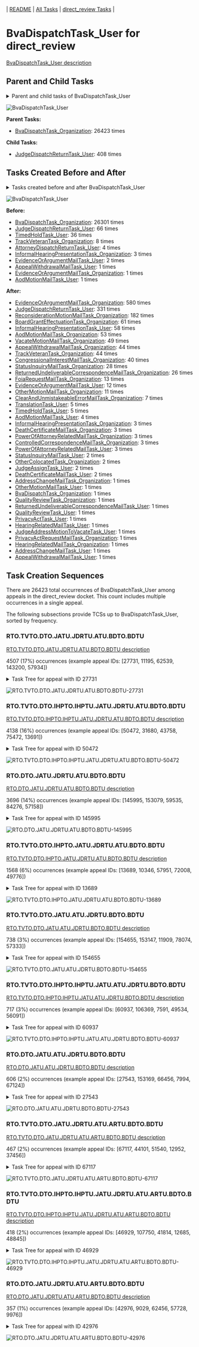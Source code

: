 <!-- DO NOT EDIT THIS FILE.  This file is autogenerated. -->
| [README](../README.md) | [All Tasks](../alltasks.md) | [direct_review Tasks](tasklist.md) |

# BvaDispatchTask_User for direct_review

[BvaDispatchTask_User description](../descr/BvaDispatchTask_User.md)

## Parent and Child Tasks

<details><summary markdown='span'>Parent and child tasks of BvaDispatchTask_User
</summary>

```
digraph G {
rankdir=LR;
node [shape=box]
"BvaDispatchTask_User" -> "JudgeDispatchReturnTask_User" [label=408]
"BvaDispatchTask_Organization" -> "BvaDispatchTask_User" [label=26423]
}
```
</details>

![BvaDispatchTask_User](dot/BvaDispatchTask_User-parentchild.dot.png)

**Parent Tasks:**

   * [BvaDispatchTask_Organization](BvaDispatchTask_Organization.md): 26423 times

**Child Tasks:**

   * [JudgeDispatchReturnTask_User](JudgeDispatchReturnTask_User.md): 408 times

## Tasks Created Before and After

<details><summary markdown='span'>Tasks created before and after BvaDispatchTask_User</summary>

```
digraph G {
rankdir=LR;

"BvaDispatchTask_User" -> "EvidenceOrArgumentMailTask_Organization" [label=580]
"BvaDispatchTask_User" -> "JudgeDispatchReturnTask_User" [label=331]
"BvaDispatchTask_User" -> "ReconsiderationMotionMailTask_Organization" [label=182]
"BvaDispatchTask_User" -> "BoardGrantEffectuationTask_Organization" [label=61]
"BvaDispatchTask_User" -> "InformalHearingPresentationTask_User" [label=58]
"BvaDispatchTask_User" -> "AodMotionMailTask_Organization" [label=53]
"BvaDispatchTask_User" -> "VacateMotionMailTask_Organization" [label=49]
"BvaDispatchTask_User" -> "TrackVeteranTask_Organization" [label=44]
"BvaDispatchTask_User" -> "AppealWithdrawalMailTask_Organization" [label=44]
"BvaDispatchTask_User" -> "CongressionalInterestMailTask_Organization" [label=40]
"BvaDispatchTask_User" -> "StatusInquiryMailTask_Organization" [label=28]
"BvaDispatchTask_User" -> "ReturnedUndeliverableCorrespondenceMailTask_Organization" [label=26]
"BvaDispatchTask_User" -> "FoiaRequestMailTask_Organization" [label=13]
"BvaDispatchTask_User" -> "EvidenceOrArgumentMailTask_User" [label=12]
"BvaDispatchTask_User" -> "OtherMotionMailTask_Organization" [label=11]
"BvaDispatchTask_User" -> "ClearAndUnmistakeableErrorMailTask_Organization" [label=7]
"BvaDispatchTask_User" -> "TranslationTask_User" [label=5]
"BvaDispatchTask_User" -> "TimedHoldTask_User" [label=5]
"BvaDispatchTask_User" -> "AodMotionMailTask_User" [label=4]
"BvaDispatchTask_User" -> "PowerOfAttorneyRelatedMailTask_User" [label=3]
"BvaDispatchTask_User" -> "PowerOfAttorneyRelatedMailTask_Organization" [label=3]
"BvaDispatchTask_User" -> "InformalHearingPresentationTask_Organization" [label=3]
"BvaDispatchTask_User" -> "DeathCertificateMailTask_Organization" [label=3]
"BvaDispatchTask_User" -> "ControlledCorrespondenceMailTask_Organization" [label=3]
"BvaDispatchTask_User" -> "StatusInquiryMailTask_User" [label=2]
"BvaDispatchTask_User" -> "OtherColocatedTask_Organization" [label=2]
"BvaDispatchTask_User" -> "JudgeAssignTask_User" [label=2]
"BvaDispatchTask_User" -> "DeathCertificateMailTask_User" [label=2]
"BvaDispatchTask_User" -> "ReturnedUndeliverableCorrespondenceMailTask_User" [label=1]
"BvaDispatchTask_User" -> "QualityReviewTask_User" [label=1]
"BvaDispatchTask_User" -> "QualityReviewTask_Organization" [label=1]
"BvaDispatchTask_User" -> "PrivacyActTask_User" [label=1]
"BvaDispatchTask_User" -> "PrivacyActRequestMailTask_Organization" [label=1]
"BvaDispatchTask_User" -> "OtherMotionMailTask_User" [label=1]
"BvaDispatchTask_User" -> "JudgeAddressMotionToVacateTask_User" [label=1]
"BvaDispatchTask_User" -> "HearingRelatedMailTask_User" [label=1]
"BvaDispatchTask_User" -> "HearingRelatedMailTask_Organization" [label=1]
"BvaDispatchTask_User" -> "BvaDispatchTask_Organization" [label=1]
"BvaDispatchTask_User" -> "AppealWithdrawalMailTask_User" [label=1]
"BvaDispatchTask_User" -> "AddressChangeMailTask_User" [label=1]
"BvaDispatchTask_User" -> "AddressChangeMailTask_Organization" [label=1]
"BvaDispatchTask_Organization" -> "BvaDispatchTask_User" [label=26301]
"JudgeDispatchReturnTask_User" -> "BvaDispatchTask_User" [label=66]
"TimedHoldTask_User" -> "BvaDispatchTask_User" [label=36]
"TrackVeteranTask_Organization" -> "BvaDispatchTask_User" [label=8]
"AttorneyDispatchReturnTask_User" -> "BvaDispatchTask_User" [label=4]
"InformalHearingPresentationTask_Organization" -> "BvaDispatchTask_User" [label=3]
"EvidenceOrArgumentMailTask_User" -> "BvaDispatchTask_User" [label=2]
"EvidenceOrArgumentMailTask_Organization" -> "BvaDispatchTask_User" [label=1]
"AppealWithdrawalMailTask_User" -> "BvaDispatchTask_User" [label=1]
"AodMotionMailTask_User" -> "BvaDispatchTask_User" [label=1]
}
```
</details>

![BvaDispatchTask_User](dot/BvaDispatchTask_User.dot.png)

**Before:**

   * [BvaDispatchTask_Organization](BvaDispatchTask_Organization.md): 26301 times
   * [JudgeDispatchReturnTask_User](JudgeDispatchReturnTask_User.md): 66 times
   * [TimedHoldTask_User](TimedHoldTask_User.md): 36 times
   * [TrackVeteranTask_Organization](TrackVeteranTask_Organization.md): 8 times
   * [AttorneyDispatchReturnTask_User](AttorneyDispatchReturnTask_User.md): 4 times
   * [InformalHearingPresentationTask_Organization](InformalHearingPresentationTask_Organization.md): 3 times
   * [EvidenceOrArgumentMailTask_User](EvidenceOrArgumentMailTask_User.md): 2 times
   * [AppealWithdrawalMailTask_User](AppealWithdrawalMailTask_User.md): 1 times
   * [EvidenceOrArgumentMailTask_Organization](EvidenceOrArgumentMailTask_Organization.md): 1 times
   * [AodMotionMailTask_User](AodMotionMailTask_User.md): 1 times

**After:**

   * [EvidenceOrArgumentMailTask_Organization](EvidenceOrArgumentMailTask_Organization.md): 580 times
   * [JudgeDispatchReturnTask_User](JudgeDispatchReturnTask_User.md): 331 times
   * [ReconsiderationMotionMailTask_Organization](ReconsiderationMotionMailTask_Organization.md): 182 times
   * [BoardGrantEffectuationTask_Organization](BoardGrantEffectuationTask_Organization.md): 61 times
   * [InformalHearingPresentationTask_User](InformalHearingPresentationTask_User.md): 58 times
   * [AodMotionMailTask_Organization](AodMotionMailTask_Organization.md): 53 times
   * [VacateMotionMailTask_Organization](VacateMotionMailTask_Organization.md): 49 times
   * [AppealWithdrawalMailTask_Organization](AppealWithdrawalMailTask_Organization.md): 44 times
   * [TrackVeteranTask_Organization](TrackVeteranTask_Organization.md): 44 times
   * [CongressionalInterestMailTask_Organization](CongressionalInterestMailTask_Organization.md): 40 times
   * [StatusInquiryMailTask_Organization](StatusInquiryMailTask_Organization.md): 28 times
   * [ReturnedUndeliverableCorrespondenceMailTask_Organization](ReturnedUndeliverableCorrespondenceMailTask_Organization.md): 26 times
   * [FoiaRequestMailTask_Organization](FoiaRequestMailTask_Organization.md): 13 times
   * [EvidenceOrArgumentMailTask_User](EvidenceOrArgumentMailTask_User.md): 12 times
   * [OtherMotionMailTask_Organization](OtherMotionMailTask_Organization.md): 11 times
   * [ClearAndUnmistakeableErrorMailTask_Organization](ClearAndUnmistakeableErrorMailTask_Organization.md): 7 times
   * [TranslationTask_User](TranslationTask_User.md): 5 times
   * [TimedHoldTask_User](TimedHoldTask_User.md): 5 times
   * [AodMotionMailTask_User](AodMotionMailTask_User.md): 4 times
   * [InformalHearingPresentationTask_Organization](InformalHearingPresentationTask_Organization.md): 3 times
   * [DeathCertificateMailTask_Organization](DeathCertificateMailTask_Organization.md): 3 times
   * [PowerOfAttorneyRelatedMailTask_Organization](PowerOfAttorneyRelatedMailTask_Organization.md): 3 times
   * [ControlledCorrespondenceMailTask_Organization](ControlledCorrespondenceMailTask_Organization.md): 3 times
   * [PowerOfAttorneyRelatedMailTask_User](PowerOfAttorneyRelatedMailTask_User.md): 3 times
   * [StatusInquiryMailTask_User](StatusInquiryMailTask_User.md): 2 times
   * [OtherColocatedTask_Organization](OtherColocatedTask_Organization.md): 2 times
   * [JudgeAssignTask_User](JudgeAssignTask_User.md): 2 times
   * [DeathCertificateMailTask_User](DeathCertificateMailTask_User.md): 2 times
   * [AddressChangeMailTask_Organization](AddressChangeMailTask_Organization.md): 1 times
   * [OtherMotionMailTask_User](OtherMotionMailTask_User.md): 1 times
   * [BvaDispatchTask_Organization](BvaDispatchTask_Organization.md): 1 times
   * [QualityReviewTask_Organization](QualityReviewTask_Organization.md): 1 times
   * [ReturnedUndeliverableCorrespondenceMailTask_User](ReturnedUndeliverableCorrespondenceMailTask_User.md): 1 times
   * [QualityReviewTask_User](QualityReviewTask_User.md): 1 times
   * [PrivacyActTask_User](PrivacyActTask_User.md): 1 times
   * [HearingRelatedMailTask_User](HearingRelatedMailTask_User.md): 1 times
   * [JudgeAddressMotionToVacateTask_User](JudgeAddressMotionToVacateTask_User.md): 1 times
   * [PrivacyActRequestMailTask_Organization](PrivacyActRequestMailTask_Organization.md): 1 times
   * [HearingRelatedMailTask_Organization](HearingRelatedMailTask_Organization.md): 1 times
   * [AddressChangeMailTask_User](AddressChangeMailTask_User.md): 1 times
   * [AppealWithdrawalMailTask_User](AppealWithdrawalMailTask_User.md): 1 times

## Task Creation Sequences

There are 26423 total occurrences of BvaDispatchTask_User among appeals in the direct_review docket.  This count includes multiple occurrences in a single appeal.

The following subsections provide TCSs up to BvaDispatchTask_User, sorted by frequency.

### RTO.TVTO.DTO.JATU.JDRTU.ATU.BDTO.BDTU

[RTO.TVTO.DTO.JATU.JDRTU.ATU.BDTO.BDTU description](../descr/RTO.TVTO.DTO.JATU.JDRTU.ATU.BDTO.BDTU.md)

4507 (17%) occurrences (example appeal IDs: [27731, 11195, 62539, 143200, 57934])

<details><summary markdown='span'>Task Tree for appeal with ID 27731</summary>

```
@startuml
skinparam {
  ObjectBorderColor #555
  ObjectBorderThickness 0
  ObjectFontStyle bold
  ObjectFontSize 14
  ObjectAttributeFontColor #333
  ObjectAttributeFontSize 12
}
  object 0.RootTask #8dd3c7 {
Organization
}
  object 1.TrackVeteranTask #bebada {
Organization
}
  object 2.DistributionTask #ffffb3 {
Organization
}
  object 3.JudgeAssignTask #ccebc5 {
User
}
  object 4.JudgeDecisionReviewTask #d9d9d9 {
User
}
  object 5.AttorneyTask #bc80bd {
User
}
  object 6.BvaDispatchTask #b3de69 {
Organization
}
  object 7.BvaDispatchTask #b3de69 {
User  <back:white>    </back>
}
0.RootTask -- 1.TrackVeteranTask
0.RootTask -- 2.DistributionTask
0.RootTask -- 3.JudgeAssignTask
0.RootTask -- 4.JudgeDecisionReviewTask
4.JudgeDecisionReviewTask -- 5.AttorneyTask
0.RootTask -- 6.BvaDispatchTask
6.BvaDispatchTask -- 7.BvaDispatchTask
@enduml
```
</details>

![RTO.TVTO.DTO.JATU.JDRTU.ATU.BDTO.BDTU-27731](uml/RTO.TVTO.DTO.JATU.JDRTU.ATU.BDTO.BDTU-27731.png)

### RTO.TVTO.DTO.IHPTO.IHPTU.JATU.JDRTU.ATU.BDTO.BDTU

[RTO.TVTO.DTO.IHPTO.IHPTU.JATU.JDRTU.ATU.BDTO.BDTU description](../descr/RTO.TVTO.DTO.IHPTO.IHPTU.JATU.JDRTU.ATU.BDTO.BDTU.md)

4138 (16%) occurrences (example appeal IDs: [50472, 31680, 43758, 75472, 13691])

<details><summary markdown='span'>Task Tree for appeal with ID 50472</summary>

```
@startuml
skinparam {
  ObjectBorderColor #555
  ObjectBorderThickness 0
  ObjectFontStyle bold
  ObjectFontSize 14
  ObjectAttributeFontColor #333
  ObjectAttributeFontSize 12
}
  object 0.RootTask #8dd3c7 {
Organization
}
  object 1.TrackVeteranTask #bebada {
Organization
}
  object 2.DistributionTask #ffffb3 {
Organization
}
  object 3.InformalHearingPresentationTask #fdb462 {
Organization
}
  object 4.InformalHearingPresentationTask #fdb462 {
User
}
  object 5.JudgeAssignTask #ccebc5 {
User
}
  object 6.JudgeDecisionReviewTask #d9d9d9 {
User
}
  object 7.AttorneyTask #bc80bd {
User
}
  object 8.BvaDispatchTask #b3de69 {
Organization
}
  object 9.BvaDispatchTask #b3de69 {
User  <back:white>    </back>
}
  object 10.JudgeDispatchReturnTask #ffffb3 {
User
}
0.RootTask -- 1.TrackVeteranTask
0.RootTask -- 2.DistributionTask
2.DistributionTask -- 3.InformalHearingPresentationTask
3.InformalHearingPresentationTask -- 4.InformalHearingPresentationTask
0.RootTask -- 5.JudgeAssignTask
0.RootTask -- 6.JudgeDecisionReviewTask
6.JudgeDecisionReviewTask -- 7.AttorneyTask
0.RootTask -- 8.BvaDispatchTask
8.BvaDispatchTask -- 9.BvaDispatchTask
9.BvaDispatchTask -- 10.JudgeDispatchReturnTask
@enduml
```
</details>

![RTO.TVTO.DTO.IHPTO.IHPTU.JATU.JDRTU.ATU.BDTO.BDTU-50472](uml/RTO.TVTO.DTO.IHPTO.IHPTU.JATU.JDRTU.ATU.BDTO.BDTU-50472.png)

### RTO.DTO.JATU.JDRTU.ATU.BDTO.BDTU

[RTO.DTO.JATU.JDRTU.ATU.BDTO.BDTU description](../descr/RTO.DTO.JATU.JDRTU.ATU.BDTO.BDTU.md)

3696 (14%) occurrences (example appeal IDs: [145995, 153079, 59535, 84276, 57158])

<details><summary markdown='span'>Task Tree for appeal with ID 145995</summary>

```
@startuml
skinparam {
  ObjectBorderColor #555
  ObjectBorderThickness 0
  ObjectFontStyle bold
  ObjectFontSize 14
  ObjectAttributeFontColor #333
  ObjectAttributeFontSize 12
}
  object 0.RootTask #8dd3c7 {
Organization
}
  object 1.DistributionTask #ffffb3 {
Organization
}
  object 2.JudgeAssignTask #ccebc5 {
User
}
  object 3.JudgeDecisionReviewTask #d9d9d9 {
User
}
  object 4.AttorneyTask #bc80bd {
User
}
  object 5.BvaDispatchTask #b3de69 {
Organization
}
  object 6.BvaDispatchTask #b3de69 {
User  <back:white>    </back>
}
0.RootTask -- 1.DistributionTask
0.RootTask -- 2.JudgeAssignTask
0.RootTask -- 3.JudgeDecisionReviewTask
3.JudgeDecisionReviewTask -- 4.AttorneyTask
0.RootTask -- 5.BvaDispatchTask
5.BvaDispatchTask -- 6.BvaDispatchTask
@enduml
```
</details>

![RTO.DTO.JATU.JDRTU.ATU.BDTO.BDTU-145995](uml/RTO.DTO.JATU.JDRTU.ATU.BDTO.BDTU-145995.png)

### RTO.TVTO.DTO.IHPTO.JATU.JDRTU.ATU.BDTO.BDTU

[RTO.TVTO.DTO.IHPTO.JATU.JDRTU.ATU.BDTO.BDTU description](../descr/RTO.TVTO.DTO.IHPTO.JATU.JDRTU.ATU.BDTO.BDTU.md)

1568 (6%) occurrences (example appeal IDs: [13689, 10346, 57951, 72008, 49776])

<details><summary markdown='span'>Task Tree for appeal with ID 13689</summary>

```
@startuml
skinparam {
  ObjectBorderColor #555
  ObjectBorderThickness 0
  ObjectFontStyle bold
  ObjectFontSize 14
  ObjectAttributeFontColor #333
  ObjectAttributeFontSize 12
}
  object 0.RootTask #8dd3c7 {
Organization
}
  object 1.TrackVeteranTask #bebada {
Organization
}
  object 2.DistributionTask #ffffb3 {
Organization
}
  object 3.InformalHearingPresentationTask #fdb462 {
Organization
}
  object 4.JudgeAssignTask #ccebc5 {
User
}
  object 5.JudgeDecisionReviewTask #d9d9d9 {
User
}
  object 6.AttorneyTask #bc80bd {
User
}
  object 7.BvaDispatchTask #b3de69 {
Organization
}
  object 8.BvaDispatchTask #b3de69 {
User  <back:white>    </back>
}
0.RootTask -- 1.TrackVeteranTask
0.RootTask -- 2.DistributionTask
2.DistributionTask -- 3.InformalHearingPresentationTask
0.RootTask -- 4.JudgeAssignTask
0.RootTask -- 5.JudgeDecisionReviewTask
5.JudgeDecisionReviewTask -- 6.AttorneyTask
0.RootTask -- 7.BvaDispatchTask
7.BvaDispatchTask -- 8.BvaDispatchTask
@enduml
```
</details>

![RTO.TVTO.DTO.IHPTO.JATU.JDRTU.ATU.BDTO.BDTU-13689](uml/RTO.TVTO.DTO.IHPTO.JATU.JDRTU.ATU.BDTO.BDTU-13689.png)

### RTO.TVTO.DTO.JATU.ATU.JDRTU.BDTO.BDTU

[RTO.TVTO.DTO.JATU.ATU.JDRTU.BDTO.BDTU description](../descr/RTO.TVTO.DTO.JATU.ATU.JDRTU.BDTO.BDTU.md)

738 (3%) occurrences (example appeal IDs: [154655, 153147, 11909, 78074, 57333])

<details><summary markdown='span'>Task Tree for appeal with ID 154655</summary>

```
@startuml
skinparam {
  ObjectBorderColor #555
  ObjectBorderThickness 0
  ObjectFontStyle bold
  ObjectFontSize 14
  ObjectAttributeFontColor #333
  ObjectAttributeFontSize 12
}
  object 0.RootTask #8dd3c7 {
Organization
}
  object 1.TrackVeteranTask #bebada {
Organization
}
  object 2.DistributionTask #ffffb3 {
Organization
}
  object 3.JudgeAssignTask #ccebc5 {
User
}
  object 4.JudgeDecisionReviewTask #d9d9d9 {
User
}
  object 5.AttorneyTask #bc80bd {
User
}
  object 6.JudgeDecisionReviewTask #d9d9d9 {
User
}
  object 7.BvaDispatchTask #b3de69 {
Organization
}
  object 8.BvaDispatchTask #b3de69 {
User  <back:white>    </back>
}
  object 9.EvidenceOrArgumentMailTask #ffffb3 {
Organization
}
  object 10.EvidenceOrArgumentMailTask #ffffb3 {
Organization
}
  object 11.EvidenceOrArgumentMailTask #ffffb3 {
User
}
  object 12.EvidenceOrArgumentMailTask #ffffb3 {
User
}
0.RootTask -- 1.TrackVeteranTask
0.RootTask -- 2.DistributionTask
0.RootTask -- 3.JudgeAssignTask
0.RootTask -- 4.JudgeDecisionReviewTask
6.JudgeDecisionReviewTask -- 5.AttorneyTask
0.RootTask -- 6.JudgeDecisionReviewTask
0.RootTask -- 7.BvaDispatchTask
7.BvaDispatchTask -- 8.BvaDispatchTask
0.RootTask -- 9.EvidenceOrArgumentMailTask
9.EvidenceOrArgumentMailTask -- 10.EvidenceOrArgumentMailTask
10.EvidenceOrArgumentMailTask -- 11.EvidenceOrArgumentMailTask
10.EvidenceOrArgumentMailTask -- 12.EvidenceOrArgumentMailTask
@enduml
```
</details>

![RTO.TVTO.DTO.JATU.ATU.JDRTU.BDTO.BDTU-154655](uml/RTO.TVTO.DTO.JATU.ATU.JDRTU.BDTO.BDTU-154655.png)

### RTO.TVTO.DTO.IHPTO.IHPTU.JATU.ATU.JDRTU.BDTO.BDTU

[RTO.TVTO.DTO.IHPTO.IHPTU.JATU.ATU.JDRTU.BDTO.BDTU description](../descr/RTO.TVTO.DTO.IHPTO.IHPTU.JATU.ATU.JDRTU.BDTO.BDTU.md)

717 (3%) occurrences (example appeal IDs: [60937, 106369, 7591, 49534, 56091])

<details><summary markdown='span'>Task Tree for appeal with ID 60937</summary>

```
@startuml
skinparam {
  ObjectBorderColor #555
  ObjectBorderThickness 0
  ObjectFontStyle bold
  ObjectFontSize 14
  ObjectAttributeFontColor #333
  ObjectAttributeFontSize 12
}
  object 0.RootTask #8dd3c7 {
Organization
}
  object 1.TrackVeteranTask #bebada {
Organization
}
  object 2.DistributionTask #ffffb3 {
Organization
}
  object 3.InformalHearingPresentationTask #fdb462 {
Organization
}
  object 4.InformalHearingPresentationTask #fdb462 {
User
}
  object 5.InformalHearingPresentationTask #fdb462 {
User
}
  object 6.JudgeAssignTask #ccebc5 {
User
}
  object 7.JudgeDecisionReviewTask #d9d9d9 {
User
}
  object 8.AttorneyTask #bc80bd {
User
}
  object 9.JudgeDecisionReviewTask #d9d9d9 {
User
}
  object 10.BvaDispatchTask #b3de69 {
Organization
}
  object 11.BvaDispatchTask #b3de69 {
User  <back:white>    </back>
}
  object 12.JudgeDispatchReturnTask #ffffb3 {
User
}
  object 13.JudgeDispatchReturnTask #ffffb3 {
User
}
0.RootTask -- 1.TrackVeteranTask
0.RootTask -- 2.DistributionTask
2.DistributionTask -- 3.InformalHearingPresentationTask
3.InformalHearingPresentationTask -- 4.InformalHearingPresentationTask
3.InformalHearingPresentationTask -- 5.InformalHearingPresentationTask
0.RootTask -- 6.JudgeAssignTask
0.RootTask -- 7.JudgeDecisionReviewTask
9.JudgeDecisionReviewTask -- 8.AttorneyTask
0.RootTask -- 9.JudgeDecisionReviewTask
0.RootTask -- 10.BvaDispatchTask
10.BvaDispatchTask -- 11.BvaDispatchTask
11.BvaDispatchTask -- 12.JudgeDispatchReturnTask
11.BvaDispatchTask -- 13.JudgeDispatchReturnTask
@enduml
```
</details>

![RTO.TVTO.DTO.IHPTO.IHPTU.JATU.ATU.JDRTU.BDTO.BDTU-60937](uml/RTO.TVTO.DTO.IHPTO.IHPTU.JATU.ATU.JDRTU.BDTO.BDTU-60937.png)

### RTO.DTO.JATU.ATU.JDRTU.BDTO.BDTU

[RTO.DTO.JATU.ATU.JDRTU.BDTO.BDTU description](../descr/RTO.DTO.JATU.ATU.JDRTU.BDTO.BDTU.md)

606 (2%) occurrences (example appeal IDs: [27543, 153169, 66456, 7994, 67124])

<details><summary markdown='span'>Task Tree for appeal with ID 27543</summary>

```
@startuml
skinparam {
  ObjectBorderColor #555
  ObjectBorderThickness 0
  ObjectFontStyle bold
  ObjectFontSize 14
  ObjectAttributeFontColor #333
  ObjectAttributeFontSize 12
}
  object 0.RootTask #8dd3c7 {
Organization
}
  object 1.DistributionTask #ffffb3 {
Organization
}
  object 2.JudgeAssignTask #ccebc5 {
User
}
  object 3.JudgeDecisionReviewTask #d9d9d9 {
User
}
  object 4.AttorneyTask #bc80bd {
User
}
  object 5.JudgeDecisionReviewTask #d9d9d9 {
User
}
  object 6.BvaDispatchTask #b3de69 {
Organization
}
  object 7.BvaDispatchTask #b3de69 {
User  <back:white>    </back>
}
0.RootTask -- 1.DistributionTask
0.RootTask -- 2.JudgeAssignTask
0.RootTask -- 3.JudgeDecisionReviewTask
5.JudgeDecisionReviewTask -- 4.AttorneyTask
0.RootTask -- 5.JudgeDecisionReviewTask
0.RootTask -- 6.BvaDispatchTask
6.BvaDispatchTask -- 7.BvaDispatchTask
@enduml
```
</details>

![RTO.DTO.JATU.ATU.JDRTU.BDTO.BDTU-27543](uml/RTO.DTO.JATU.ATU.JDRTU.BDTO.BDTU-27543.png)

### RTO.TVTO.DTO.JATU.JDRTU.ATU.ARTU.BDTO.BDTU

[RTO.TVTO.DTO.JATU.JDRTU.ATU.ARTU.BDTO.BDTU description](../descr/RTO.TVTO.DTO.JATU.JDRTU.ATU.ARTU.BDTO.BDTU.md)

467 (2%) occurrences (example appeal IDs: [67117, 44101, 51540, 12952, 37456])

<details><summary markdown='span'>Task Tree for appeal with ID 67117</summary>

```
@startuml
skinparam {
  ObjectBorderColor #555
  ObjectBorderThickness 0
  ObjectFontStyle bold
  ObjectFontSize 14
  ObjectAttributeFontColor #333
  ObjectAttributeFontSize 12
}
  object 0.RootTask #8dd3c7 {
Organization
}
  object 1.TrackVeteranTask #bebada {
Organization
}
  object 2.DistributionTask #ffffb3 {
Organization
}
  object 3.JudgeAssignTask #ccebc5 {
User
}
  object 4.JudgeDecisionReviewTask #d9d9d9 {
User
}
  object 5.AttorneyTask #bc80bd {
User
}
  object 6.AttorneyRewriteTask #b3de69 {
User
}
  object 7.BvaDispatchTask #b3de69 {
Organization
}
  object 8.BvaDispatchTask #b3de69 {
User  <back:white>    </back>
}
0.RootTask -- 1.TrackVeteranTask
0.RootTask -- 2.DistributionTask
0.RootTask -- 3.JudgeAssignTask
0.RootTask -- 4.JudgeDecisionReviewTask
4.JudgeDecisionReviewTask -- 5.AttorneyTask
4.JudgeDecisionReviewTask -- 6.AttorneyRewriteTask
0.RootTask -- 7.BvaDispatchTask
7.BvaDispatchTask -- 8.BvaDispatchTask
@enduml
```
</details>

![RTO.TVTO.DTO.JATU.JDRTU.ATU.ARTU.BDTO.BDTU-67117](uml/RTO.TVTO.DTO.JATU.JDRTU.ATU.ARTU.BDTO.BDTU-67117.png)

### RTO.TVTO.DTO.IHPTO.IHPTU.JATU.JDRTU.ATU.ARTU.BDTO.BDTU

[RTO.TVTO.DTO.IHPTO.IHPTU.JATU.JDRTU.ATU.ARTU.BDTO.BDTU description](../descr/RTO.TVTO.DTO.IHPTO.IHPTU.JATU.JDRTU.ATU.ARTU.BDTO.BDTU.md)

418 (2%) occurrences (example appeal IDs: [46929, 107750, 41814, 12685, 48845])

<details><summary markdown='span'>Task Tree for appeal with ID 46929</summary>

```
@startuml
skinparam {
  ObjectBorderColor #555
  ObjectBorderThickness 0
  ObjectFontStyle bold
  ObjectFontSize 14
  ObjectAttributeFontColor #333
  ObjectAttributeFontSize 12
}
  object 0.RootTask #8dd3c7 {
Organization
}
  object 1.TrackVeteranTask #bebada {
Organization
}
  object 2.DistributionTask #ffffb3 {
Organization
}
  object 3.InformalHearingPresentationTask #fdb462 {
Organization
}
  object 4.InformalHearingPresentationTask #fdb462 {
User
}
  object 5.InformalHearingPresentationTask #fdb462 {
User
}
  object 6.JudgeAssignTask #ccebc5 {
User
}
  object 7.JudgeDecisionReviewTask #d9d9d9 {
User
}
  object 8.AttorneyTask #bc80bd {
User
}
  object 9.AttorneyRewriteTask #b3de69 {
User
}
  object 10.BvaDispatchTask #b3de69 {
Organization
}
  object 11.BvaDispatchTask #b3de69 {
User  <back:white>    </back>
}
  object 12.BvaDispatchTask #b3de69 {
User  <back:white>    </back>
}
0.RootTask -- 1.TrackVeteranTask
0.RootTask -- 2.DistributionTask
2.DistributionTask -- 3.InformalHearingPresentationTask
3.InformalHearingPresentationTask -- 4.InformalHearingPresentationTask
3.InformalHearingPresentationTask -- 5.InformalHearingPresentationTask
0.RootTask -- 6.JudgeAssignTask
0.RootTask -- 7.JudgeDecisionReviewTask
7.JudgeDecisionReviewTask -- 8.AttorneyTask
7.JudgeDecisionReviewTask -- 9.AttorneyRewriteTask
0.RootTask -- 10.BvaDispatchTask
10.BvaDispatchTask -- 11.BvaDispatchTask
10.BvaDispatchTask -- 12.BvaDispatchTask
@enduml
```
</details>

![RTO.TVTO.DTO.IHPTO.IHPTU.JATU.JDRTU.ATU.ARTU.BDTO.BDTU-46929](uml/RTO.TVTO.DTO.IHPTO.IHPTU.JATU.JDRTU.ATU.ARTU.BDTO.BDTU-46929.png)

### RTO.DTO.JATU.JDRTU.ATU.ARTU.BDTO.BDTU

[RTO.DTO.JATU.JDRTU.ATU.ARTU.BDTO.BDTU description](../descr/RTO.DTO.JATU.JDRTU.ATU.ARTU.BDTO.BDTU.md)

357 (1%) occurrences (example appeal IDs: [42976, 9029, 62456, 57728, 9976])

<details><summary markdown='span'>Task Tree for appeal with ID 42976</summary>

```
@startuml
skinparam {
  ObjectBorderColor #555
  ObjectBorderThickness 0
  ObjectFontStyle bold
  ObjectFontSize 14
  ObjectAttributeFontColor #333
  ObjectAttributeFontSize 12
}
  object 0.RootTask #8dd3c7 {
Organization
}
  object 1.DistributionTask #ffffb3 {
Organization
}
  object 2.JudgeAssignTask #ccebc5 {
User
}
  object 3.JudgeDecisionReviewTask #d9d9d9 {
User
}
  object 4.AttorneyTask #bc80bd {
User
}
  object 5.AttorneyRewriteTask #b3de69 {
User
}
  object 6.BvaDispatchTask #b3de69 {
Organization
}
  object 7.BvaDispatchTask #b3de69 {
User  <back:white>    </back>
}
  object 8.ReconsiderationMotionMailTask #fdb462 {
Organization
}
  object 9.ReconsiderationMotionMailTask #fdb462 {
Organization
}
  object 10.ReconsiderationMotionMailTask #fdb462 {
User
}
0.RootTask -- 1.DistributionTask
0.RootTask -- 2.JudgeAssignTask
0.RootTask -- 3.JudgeDecisionReviewTask
3.JudgeDecisionReviewTask -- 4.AttorneyTask
3.JudgeDecisionReviewTask -- 5.AttorneyRewriteTask
0.RootTask -- 6.BvaDispatchTask
6.BvaDispatchTask -- 7.BvaDispatchTask
0.RootTask -- 8.ReconsiderationMotionMailTask
8.ReconsiderationMotionMailTask -- 9.ReconsiderationMotionMailTask
9.ReconsiderationMotionMailTask -- 10.ReconsiderationMotionMailTask
@enduml
```
</details>

![RTO.DTO.JATU.JDRTU.ATU.ARTU.BDTO.BDTU-42976](uml/RTO.DTO.JATU.JDRTU.ATU.ARTU.BDTO.BDTU-42976.png)

